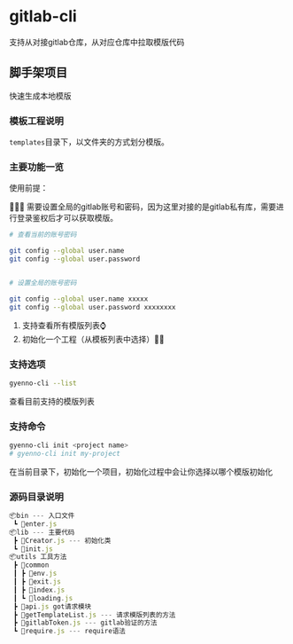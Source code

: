 # gitlab-cli

支持从对接gitlab仓库，从对应仓库中拉取模版代码

## 脚手架项目

快速生成本地模版

### 模板工程说明

`templates`目录下，以文件夹的方式划分模版。

### 主要功能一览

使用前提：

🌈🌈🌈 需要设置全局的gitlab账号和密码，因为这里对接的是gitlab私有库，需要进行登录鉴权后才可以获取模版。

```bash
# 查看当前的账号密码

git config --global user.name
git config --global user.password


# 设置全局的账号密码

git config --global user.name xxxxx
git config --global user.password xxxxxxxx

```

1. 支持查看所有模版列表⌚️
2. 初始化一个工程（从模板列表中选择）👨‍🍳

### 支持选项

```bash
gyenno-cli --list
```

查看目前支持的模版列表

### 支持命令

```bash
gyenno-cli init <project name>
# gyenno-cli init my-project
```

在当前目录下，初始化一个项目，初始化过程中会让你选择以哪个模版初始化

### 源码目录说明

```js
📦bin --- 入口文件
 ┗ 📜enter.js
📦lib --- 主要代码
 ┣ 📜Creator.js --- 初始化类
 ┗ 📜init.js 
📦utils 工具方法
 ┣ 📂common
 ┃ ┣ 📜env.js
 ┃ ┣ 📜exit.js
 ┃ ┣ 📜index.js
 ┃ ┗ 📜loading.js
 ┣ 📜api.js got请求模块
 ┣ 📜getTemplateList.js --- 请求模版列表的方法
 ┣ 📜gitlabToken.js --- gitlab验证的方法
 ┗ 📜require.js --- require语法
```
